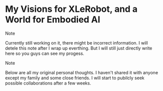 # My Visions for XLeRobot, and a World for Embodied AI

> [!NOTE] 
> Currently still working on it, there might be incorrect information. I will detele this note after I wrap up everthing. But I will still just directly write here so you guys can see my progess.

> [!NOTE] 
> Below are all my original personal thoughts. I haven't shared it with anyone except my family and some close friends. I will start to pubilcly seek possible collaborations after a few weeks.
